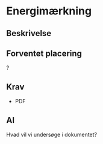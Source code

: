 # Energimærkning

## Beskrivelse

## Forventet placering

?

## Krav

- PDF

## AI

Hvad vil vi undersøge i dokumentet?
